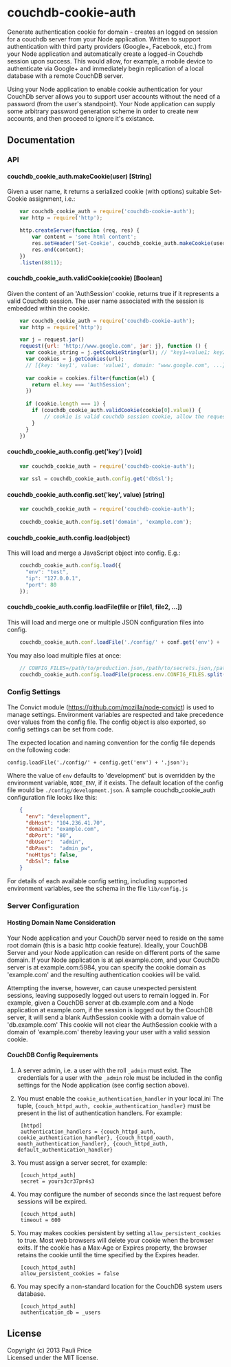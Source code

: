 # couchdb-cookie-auth

Generate authentication cookie for domain - creates an logged on session for a couchdb server from your Node application.
Written to support authentication with third party providers (Google+, Facebook, etc.) from your Node application and automatically create a logged-in Couchdb session upon success.  This would allow, for example, a mobile device to authenticate via Google+ and immediately begin replication of a local database with a remote CouchDB server.  

Using your Node application to enable cookie authentication for your CouchDb server allows you to support user accounts without the need of a password (from the user's standpoint).  Your Node application can supply some arbitrary password generation scheme in order to create new accounts, and then proceed to ignore it's existance.

## Documentation

### API

#### couchdb_cookie_auth.makeCookie(user) [String]

Given a user name, it returns a serialized cookie (with options) suitable Set-Cookie assignment, i.e.:
    
```javascript
    var couchdb_cookie_auth = require('couchdb-cookie-auth');    
    var http = require('http');

    http.createServer(function (req, res) {        
        var content = 'some html content';
        res.setHeader('Set-Cookie', couchdb_cookie_auth.makeCookie(user));
        res.end(content);
    })
    .listen(8811);
```

#### couchdb_cookie_auth.validCookie(cookie) [Boolean]

Given the content of an 'AuthSession' cookie, returns true if it represents a valid Couchdb session.  The user name associated with the session is embedded within the cookie.
    
```javascript
    var couchdb_cookie_auth = require('couchdb-cookie-auth');    
    var http = require('http');

    var j = request.jar()
    request({url: 'http://www.google.com', jar: j}, function () {
      var cookie_string = j.getCookieString(url); // "key1=value1; key2=value2; ..."
      var cookies = j.getCookies(url);
      // [{key: 'key1', value: 'value1', domain: "www.google.com", ...}, ...]
      
      var cookie = cookies.filter(function(el) {
        return el.key === 'AuthSession';
      })
      
      if (cookie.length === 1) {
        if (couchdb_cookie_auth.validCookie(cookie[0].value)) {
            // cookie is valid couchdb session cookie, allow the request
        }
      }
    })
```

#### couchdb_cookie_auth.config.get('key') [void]

```javascript
    var couchdb_cookie_auth = require('couchdb-cookie-auth');
    
    var ssl = couchdb_cookie_auth.config.get('dbSsl');
```


#### couchdb_cookie_auth.config.set('key', value) [string]

```javascript
    var couchdb_cookie_auth = require('couchdb-cookie-auth');
    
    couchdb_cookie_auth.config.set('domain', 'example.com');
```

#### couchdb_cookie_auth.config.load(object)

This will load and merge a JavaScript object into config. E.g.:

```javascript
    couchdb_cookie_auth.config.load({
      "env": "test",
      "ip": "127.0.0.1",
      "port": 80
    });
```

#### couchdb_cookie_auth.config.loadFile(file or [file1, file2, ...])

This will load and merge one or multiple JSON configuration files into config.

```javascript
    couchdb_cookie_auth.conf.loadFile('./config/' + conf.get('env') + '.json');
```

You may also load multiple files at once:

```javascript
    // CONFIG_FILES=/path/to/production.json,/path/to/secrets.json,/path/to/sitespecific.json 
    couchdb_cookie_auth.config.loadFile(process.env.CONFIG_FILES.split(','));
```

### Config Settings

The Convict module (https://github.com/mozilla/node-convict) is used to manage settings.  Environment variables are respected and take precedence over values from the config file.  The config object is also exported, so config settings can be set from code.

The expected location and naming convention for the config file depends on the following code:

    config.loadFile('./config/' + config.get('env') + '.json');

Where the value of `env` defaults to 'development' but is overridden by the environment variable, `NODE_ENV`, if it exists.  The default location of the config file would be `./config/development.json`.  A sample couchdb_cookie_auth configuration file looks like this:

```json
    {
      "env": "development",
      "dbHost": "104.236.41.70",
      "domain": "example.com",
      "dbPort": "80",
      "dbUser":  "admin",
      "dbPass":  "admin_pw",
      "noHttps": false,
      "dbSsl": false
    }
```

For details of each available config setting, including supported environment variables, see the schema in the file `lib/config.js`


### Server Configuration

#### Hosting Domain Name Consideration

Your Node application and your CouchDb server need to reside on the same root domain (this is a basic http cookie feature).  Ideally, your CouchDB Server and your Node application can reside on different ports of the same domain.  If your Node application is at api.example.com, and your CouchDb server is at example.com:5984, you can specify the cookie domain as 'example.com' and the resulting authentication cookies will be valid.  

Attempting the inverse, however, can cause unexpected persistent sessions, leaving supposedly logged out users to remain logged in.  For example, given a CouchDB server at db.example.com and a Node application at example.com, if the session is logged out by the CouchDB server, it will send a blank AuthSession cookie with a domain value of 'db.example.com'  This cookie will not clear the AuthSession cookie with a domain of 'example.com' thereby leaving your user with a valid session cookie.

#### CouchDB Config Requirements

1. A server admin, i.e. a user with the roll `_admin` must exist.  The credentials for a user with the `_admin` role must be included in the config settings for the Node application (see config section above).

1. You must enable the `cookie_authentication_handler` in your local.ini  The tuple, `{couch_httpd_auth, cookie_authentication_handler}` must be present in the list of authentication handlers.  For example:

        [httpd]
        authentication_handlers = {couch_httpd_auth, cookie_authentication_handler}, {couch_httpd_oauth, oauth_authentication_handler}, {couch_httpd_auth, default_authentication_handler}

1. You must assign a server secret, for example:

        [couch_httpd_auth]
        secret = yours3cr37pr4s3
 
1. You may configure the number of seconds since the last request before sessions will be expired.

        [couch_httpd_auth]
        timeout = 600
    
1. You may makes cookies persistent by setting `allow_persistent_cookies` to true.  Most web browsers will delete your cookie when the browser exits.  If the cookie has a Max-Age or Expires property, the browser retains the cookie until the time specified by the Expires header.

        [couch_httpd_auth]
        allow_persistent_cookies = false    
    
1. You may specify a non-standard location for the CouchDB system users database.

        [couch_httpd_auth]
        authentication_db = _users 
    
## License
Copyright (c) 2013 Pauli Price  
Licensed under the MIT license.
